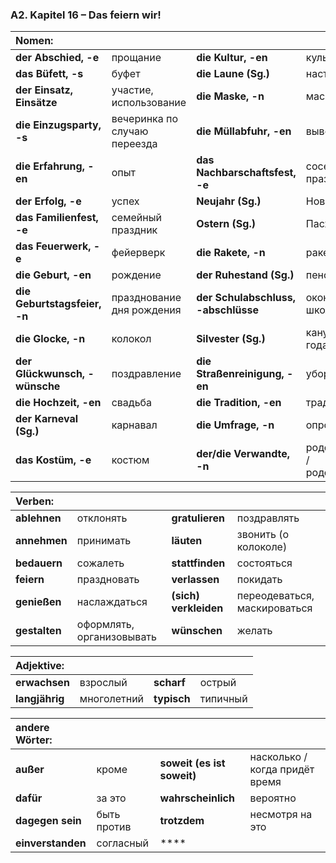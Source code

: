### A2. Kapitel 16 – Das feiern wir!

| **Nomen:** ||||
|:---|:---|:---|:---|
| **der Abschied, -e** | прощание | **die Kultur, -en** | культура |
| **das Büfett, -s** | буфет | **die Laune (Sg.)** | настроение |
| **der Einsatz, Einsätze** | участие, использование | **die Maske, -n** | маска |
| **die Einzugsparty, -s** | вечеринка по случаю переезда | **die Müllabfuhr, -en** | вывоз мусора |
| **die Erfahrung, -en** | опыт | **das Nachbarschaftsfest, -e** | соседский праздник |
| **der Erfolg, -e** | успех | **Neujahr (Sg.)** | Новый год |
| **das Familienfest, -e** | семейный праздник | **Ostern (Sg.)** | Пасха |
| **das Feuerwerk, -e** | фейерверк | **die Rakete, -n** | ракета |
| **die Geburt, -en** | рождение | **der Ruhestand (Sg.)** | пенсия |
| **die Geburtstagsfeier, -n** | празднование дня рождения | **der Schulabschluss, -abschlüsse** | окончание школы |
| **die Glocke, -n** | колокол | **Silvester (Sg.)** | канун Нового года |
| **der Glückwunsch, -wünsche** | поздравление | **die Straßenreinigung, -en** | уборка улиц |
| **die Hochzeit, -en** | свадьба | **die Tradition, -en** | традиция |
| **der Karneval (Sg.)** | карнавал | **die Umfrage, -n** | опрос |
| **das Kostüm, -e** | костюм | **der/die Verwandte, -n** | родственник / родственница |


| **Verben:** ||||
|:---|:---|:---|:---|
| **ablehnen** | отклонять | **gratulieren** | поздравлять |
| **annehmen** | принимать | **läuten** | звонить (о колоколе) |
| **bedauern** | сожалеть | **stattfinden** | состояться |
| **feiern** | праздновать | **verlassen** | покидать |
| **genießen** | наслаждаться | **(sich) verkleiden** | переодеваться, маскироваться |
| **gestalten** | оформлять, организовывать | **wünschen** | желать |


| **Adjektive:** ||||
|:---|:---|:---|:---|
| **erwachsen** | взрослый | **scharf** | острый |
| **langjährig** | многолетний | **typisch** | типичный |


| **andere Wörter:** ||||
|:---|:---|:---|:---|
| **außer** | кроме | **soweit (es ist soweit)** | насколько / когда придёт время |
| **dafür** | за это | **wahrscheinlich** | вероятно |
| **dagegen sein** | быть против | **trotzdem** | несмотря на это |
| **einverstanden** | согласный | **** |  |

